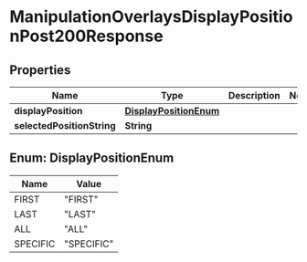 

# ManipulationOverlaysDisplayPositionPost200Response


## Properties

| Name | Type | Description | Notes |
|------------ | ------------- | ------------- | -------------|
|**displayPosition** | [**DisplayPositionEnum**](#DisplayPositionEnum) |  |  |
|**selectedPositionString** | **String** |  |  |



## Enum: DisplayPositionEnum

| Name | Value |
|---- | -----|
| FIRST | &quot;FIRST&quot; |
| LAST | &quot;LAST&quot; |
| ALL | &quot;ALL&quot; |
| SPECIFIC | &quot;SPECIFIC&quot; |




